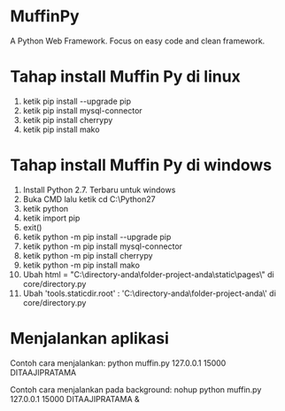 # MuffinPy
A Python Web Framework. Focus on easy code and clean framework.

# Tahap install Muffin Py di linux

1. ketik pip install --upgrade pip
2. ketik pip install mysql-connector
3. ketik pip install cherrypy
4. ketik pip install mako

# Tahap install Muffin Py di windows

1. Install Python 2.7. Terbaru untuk windows
2. Buka CMD lalu ketik cd C:\Python27
3. ketik python
4. ketik import pip
5. exit()
6. ketik python -m pip install --upgrade pip
7. ketik python -m pip install mysql-connector
8. ketik python -m pip install cherrypy
9. ketik python -m pip install mako
10. Ubah html = "C:\directory-anda\folder-project-anda\static\pages\\" di core/directory.py
11. Ubah 'tools.staticdir.root'  : 'C:\directory-anda\folder-project-anda\\' di core/directory.py

# Menjalankan aplikasi

Contoh cara menjalankan: 
python muffin.py 127.0.0.1 15000 DITAAJIPRATAMA

Contoh cara menjalankan pada background: 
nohup python muffin.py 127.0.0.1 15000 DITAAJIPRATAMA &
